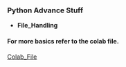 ### Python Advance Stuff
- **__File_Handling__**

#### For more basics refer to the colab file.
[Colab_File](https://colab.research.google.com/drive/1O5UcB_hvB_gRF1t2UsRUEoDUpxL7NAAA?usp=sharing)
